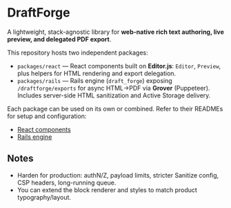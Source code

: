 # DraftForge

A lightweight, stack-agnostic library for **web-native rich text authoring, live preview, and delegated PDF export**.

This repository hosts two independent packages:

- `packages/react` — React components built on **Editor.js**: `Editor`, `Preview`, plus helpers for HTML rendering and export delegation.
- `packages/rails` — Rails engine (`draft_forge`) exposing `/draftforge/exports` for async HTML→PDF via **Grover** (Puppeteer). Includes server-side HTML sanitization and Active Storage delivery.

Each package can be used on its own or combined. Refer to their READMEs for setup and configuration:

- [React components](packages/react/README.md)
- [Rails engine](packages/rails/README.md)

## Notes

- Harden for production: authN/Z, payload limits, stricter Sanitize config, CSP headers, long-running queue.
- You can extend the block renderer and styles to match product typography/layout.
